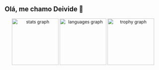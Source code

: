 ## Olá, me chamo Deivide 👋

<div align="center">
  <img src="https://github-readme-stats.vercel.app/api?username=deivide11&hide_title=false&hide_rank=false&show_icons=true&include_all_commits=true&count_private=true&disable_animations=false&theme=rose_pine&locale=pt-br&hide_border=false&order=1" height="150" alt="stats graph"  />
  <img src="https://github-readme-stats.vercel.app/api/top-langs?username=deivide11&locale=en&hide_title=false&layout=compact&card_width=320&langs_count=5&theme=rose_pine&hide_border=false&order=2&custom_title=Linguagens%20mais%20usadas" height="150" alt="languages graph"  />
  <img src="https://github-profile-trophy.vercel.app?username=deivide11&theme=dracula&column=2&row=1&margin-w=8&margin-h=8&no-bg=false&no-frame=false&order=4" height="150" alt="trophy graph"  />
</div>

<!--
**deivide11/deivide11** is a ✨ _special_ ✨ repository because its `README.md` (this file) appears on your GitHub profile.

Here are some ideas to get you started:

- 🔭 I’m currently working on ...
- 🌱 I’m currently learning ...
- 👯 I’m looking to collaborate on ...
- 🤔 I’m looking for help with ...
- 💬 Ask me about ...
- 📫 How to reach me: ...
- 😄 Pronouns: ...
- ⚡ Fun fact: ...
-->
